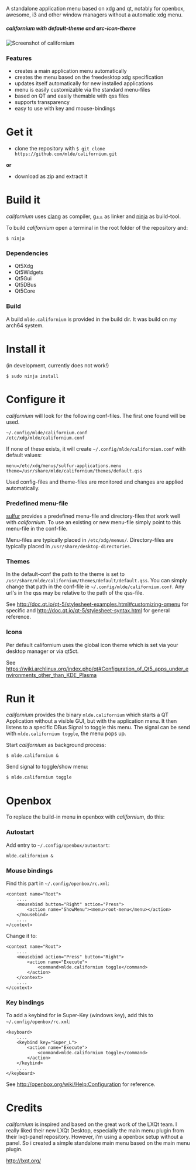 A standalone application menu based on xdg and qt, notably for openbox, awesome, i3 and other window managers without a automatic xdg menu.

##### californium with default-theme and arc-icon-theme
![Screenshot of californium](https://github.com/mlde/californium/blob/master/screenshot.png)



### Features
- creates a main application menu automatically 
- creates the menu based on the freedesktop xdg specification
- updates itself automatically for new installed applications
- menu is easily customizable via the standard menu-files
- based on QT and easily themable with qss files
- supports transparency
- easy to use with key and mouse-bindings



# Get it

- clone the repository with `$ git clone https://github.com/mlde/californium.git`

**or**

- download as zip and extract it



# Build it

*californium* uses [clang](http://clang.llvm.org/) as compiler, [g++](https://gcc.gnu.org/) as linker and [ninja](https://github.com/ninja-build/ninja) as build-tool. 

To build *californium* open a terminal in the root folder of the repository and:

    $ ninja

### Dependencies
- Qt5Xdg
- Qt5Widgets 
- Qt5Gui 
- Qt5DBus 
- Qt5Core

### Build

A build `mlde.californium` is provided in the build dir. It was build on my arch64 system.


# Install it

(in development, currently does not work!)

    $ sudo ninja install


# Configure it

*californium* will look for the following conf-files. The first one found will be used. 

    ~/.config/mlde/californium.conf
    /etc/xdg/mlde/californium.conf

If none of these exists, it will create `~/.config/mlde/californium.conf` with default values:

    menu=/etc/xdg/menus/sulfur-applications.menu
    theme=/usr/share/mlde/californium/themes/default.qss

Used config-files and theme-files are monitored and changes are applied automatically.


### Predefined menu-file

[sulfur](https://github.com/mlde/sulfur) provides a predefined menu-file and directory-files that work well with *californium*. To use an existing or new menu-file simply point to this menu-file in the conf-file.

Menu-files are typically placed in `/etc/xdg/menus/`. Directory-files are typically placed in `/usr/share/desktop-directories`.


### Themes
In the default-conf the path to the theme is set to `/usr/share/mlde/californium/themes/default/default.qss`. You can simply change that path in the conf-file ie `~/.config/mlde/californium.conf`. Any url's in the qss may be relative to the path of the qss-file.

See http://doc.qt.io/qt-5/stylesheet-examples.html#customizing-qmenu for specific and http://doc.qt.io/qt-5/stylesheet-syntax.html for general reference.


### Icons
Per default californium uses the global icon theme which is set via your desktop manager or via qt5ct.

See https://wiki.archlinux.org/index.php/qt#Configuration_of_Qt5_apps_under_environments_other_than_KDE_Plasma




# Run it

*californium* provides the binary `mlde.californium` which starts a QT Application without a visible GUI, but with the application menu. It then listens to a specific DBus Signal to toggle this menu. The signal can be send with `mlde.californium toggle`, the menu pops up.

Start *californium* as background process:

    $ mlde.californium &

Send signal to toggle/show menu:

    $ mlde.californium toggle



# Openbox

To replace the build-in menu in openbox with *californium*, do this:

### Autostart

Add entry to `~/.config/openbox/autostart`:

    mlde.californium &

### Mouse bindings

Find this part in `~/.config/openbox/rc.xml`:

    <context name="Root">
        ....
        <mousebind button="Right" action="Press">
            <action name="ShowMenu"><menu>root-menu</menu></action>
        </mousebind>
        ....
    </context>

Change it to:

    <context name="Root">
        ....    
        <mousebind action="Press" button="Right">
            <action name="Execute">
                <command>mlde.californium toggle</command>
            </action>
        </context>
        ....
    </context>


### Key bindings

To add a keybind for ie Super-Key (windows key), add this to `~/.config/openbox/rc.xml`:

    <keyboard>
        ....
        <keybind key="Super_L">
            <action name="Execute">
                <command>mlde.californium toggle</command>
            </action>
        </keybind>
        ....
    </keyboard>

See http://openbox.org/wiki/Help:Configuration for reference.



# Credits
*californium* is inspired and based on the great work of the LXQt team. I really liked their new LXQt Desktop, especially the main menu plugin from their lxqt-panel repository. However, i'm using a openbox setup without a panel. So i created a simple standalone main menu based on the main menu plugin.

http://lxqt.org/
